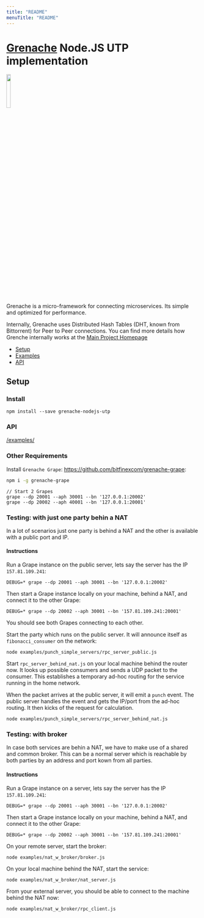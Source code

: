 ```yaml
---
title: "README"
menuTitle: "README"
---
```

# [Grenache](https://github.com/bitfinexcom/grenache) Node.JS UTP implementation

<img src="logo.png" width="15%" />

Grenache is a micro-framework for connecting microservices. Its simple and optimized for performance.

Internally, Grenache uses Distributed Hash Tables (DHT, known from Bittorrent) for Peer to Peer connections. You can find more details how Grenche internally works at the [Main Project Homepage](https://github.com/bitfinexcom/grenache)

 - [Setup](#setup)
 - [Examples](#examples)
 - [API](#api)

## Setup

### Install

```
npm install --save grenache-nodejs-utp
```

### API

[/examples/](/examples/)

### Other Requirements

Install `Grenache Grape`: https://github.com/bitfinexcom/grenache-grape:

```bash
npm i -g grenache-grape
```

```
// Start 2 Grapes
grape --dp 20001 --aph 30001 --bn '127.0.0.1:20002'
grape --dp 20002 --aph 40001 --bn '127.0.0.1:20001'
```


### Testing: with just one party behin a NAT

In a lot of scenarios just one party is behind a NAT and the other is available with a public port and IP.

#### Instructions

Run a Grape instance on the public server, lets say the server has the IP `157.81.109.241`:

```
DEBUG=* grape --dp 20001 --aph 30001 --bn '127.0.0.1:20002'
```

Then start a Grape instance locally on your machine, behind a NAT, and connect it to the other Grape:

```
DEBUG=* grape --dp 20002 --aph 30001 --bn '157.81.109.241:20001'
```

You should see both Grapes connecting to each other.

Start the party which runs on the public server. It will announce itself as `fibonacci_consumer` on the network:

```
node examples/punch_simple_servers/rpc_server_public.js
```

Start `rpc_server_behind_nat.js` on your local machine behind the router now. It looks up possible consumers and sends a UDP packet to the consumer. This establishes a temporary ad-hoc routing for the service running in the home network.

When the packet arrives at the public server, it will emit a `punch` event. The public server handles the event and gets the IP/port from the ad-hoc routing. It then kicks of the request for calculation.


```
node examples/punch_simple_servers/rpc_server_behind_nat.js
```

### Testing: with broker

In case both services are behin a NAT, we have to make use of a shared and common broker. This can be a normal server which is reachable by both parties by an address and port kown from all parties.

#### Instructions

Run a Grape instance on a server, lets say the server has the IP `157.81.109.241`:

```
DEBUG=* grape --dp 20001 --aph 30001 --bn '127.0.0.1:20002'
```


Then start a Grape instance locally on your machine, behind a NAT, and connect it to the other Grape:

```
DEBUG=* grape --dp 20002 --aph 30001 --bn '157.81.109.241:20001'
```

On your remote server, start the broker:

```
node examples/nat_w_broker/broker.js
```

On your local machine behind the NAT, start the service:

```
node examples/nat_w_broker/nat_server.js
```

From your external server, you should be able to connect to the machine behind the NAT now:

```
node examples/nat_w_broker/rpc_client.js
```
